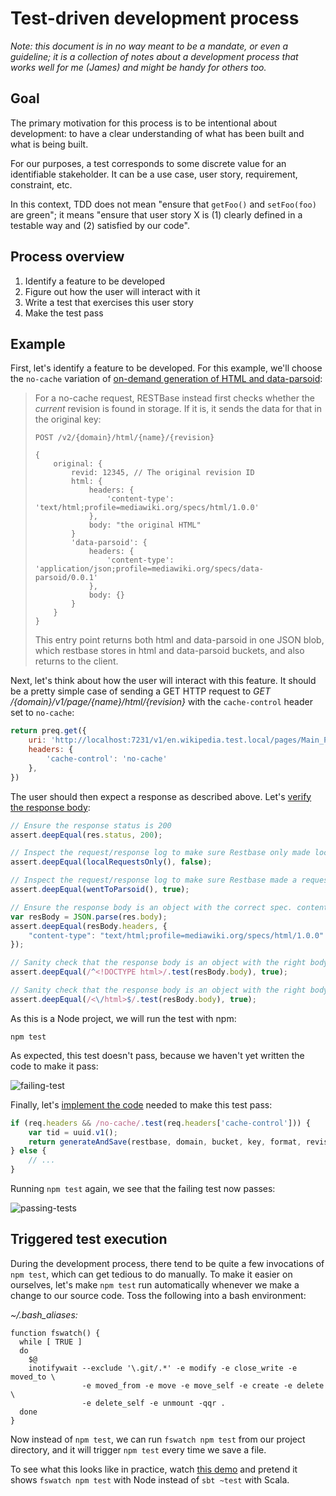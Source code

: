 # Test-driven development process

*Note: this document is in no way meant to be a mandate, or even a guideline; it is a collection of notes about a development process that works well for me (James) and might be handy for others too.*

## Goal

The primary motivation for this process is to be intentional about development: to have a clear understanding of what has been built and what is being built.

For our purposes, a test corresponds to some discrete value for an identifiable stakeholder.  It can be a use case, user story, requirement, constraint, etc.

In this context, TDD does not mean "ensure that `getFoo()` and `setFoo(foo)` are green"; it means "ensure that user story X is (1) clearly defined in a testable way and (2) satisfied by our code".

## Process overview

1. Identify a feature to be developed
2. Figure out how the user will interact with it
3. Write a test that exercises this user story
4. Make the test pass

## Example

First, let's identify a feature to be developed.  For this example, we'll choose the `no-cache` variation of [on-demand generation of HTML and data-parsoid](https://phabricator.wikimedia.org/T75955):

> For a no-cache request, RESTBase instead first checks whether the *current* revision is found in storage. If it is, it sends the data for that in the original key:
> 
> ```
> POST /v2/{domain}/html/{name}/{revision}
>
> {
>     original: {
>         revid: 12345, // The original revision ID
>         html: {
>             headers: {
>                 'content-type': 'text/html;profile=mediawiki.org/specs/html/1.0.0'
>             },
>             body: "the original HTML"
>         }
>         'data-parsoid': {
>             headers: {
>                 'content-type': 'application/json;profile=mediawiki.org/specs/data-parsoid/0.0.1'
>             },
>             body: {}
>         }
>     }
> }
> ```
>
> This entry point returns both html and data-parsoid in one JSON blob, which restbase stores in html and data-parsoid buckets, and also returns to the client.

Next, let's think about how the user will interact with this feature.  It should be a pretty simple case of sending a GET HTTP request to *GET /{domain}/v1/page/{name}/html/{revision}* with the `cache-control` header set to `no-cache`:

```javascript
return preq.get({
    uri: 'http://localhost:7231/v1/en.wikipedia.test.local/pages/Main_Page/html/139993',
    headers: {
        'cache-control': 'no-cache'
    },
})
```

The user should then expect a response as described above.  Let's [verify the response body](https://github.com/earldouglas/restbase/blob/56127d0f93034aa5e267bdce2d490c079052dfe3/test/features/parsoid/ondemand.js#L87):

```javascript
// Ensure the response status is 200
assert.deepEqual(res.status, 200);

// Inspect the request/response log to make sure Restbase only made local requests
assert.deepEqual(localRequestsOnly(), false);

// Inspect the request/response log to make sure Restbase made a request to Parsoid
assert.deepEqual(wentToParsoid(), true);

// Ensure the response body is an object with the correct spec. content type
var resBody = JSON.parse(res.body);
assert.deepEqual(resBody.headers, {
    "content-type": "text/html;profile=mediawiki.org/specs/html/1.0.0"
});

// Sanity check that the response body is an object with the right body content
assert.deepEqual(/^<!DOCTYPE html>/.test(resBody.body), true);

// Sanity check that the response body is an object with the right body content
assert.deepEqual(/<\/html>$/.test(resBody.body), true);
```

As this is a Node project, we will run the test with npm:

```
npm test
```

As expected, this test doesn't pass, because we haven't yet written the code to make it pass:

![failing-test](https://raw.githubusercontent.com/wikimedia/restbase/7857c51dd596c68e5da38987846f767885d56969/doc/development/failing-test.png)

Finally, let's [implement the code](https://github.com/earldouglas/restbase/blob/56127d0f93034aa5e267bdce2d490c079052dfe3/lib/filters/global/parsoid.js#L66) needed to make this test pass:

```javascript
if (req.headers && /no-cache/.test(req.headers['cache-control'])) {
    var tid = uuid.v1();
    return generateAndSave(restbase, domain, bucket, key, format, revision, tid);
} else {
    // ...
}
```

Running `npm test` again, we see that the failing test now passes:

![passing-tests](https://raw.githubusercontent.com/wikimedia/restbase/7857c51dd596c68e5da38987846f767885d56969/doc/development/passing-tests.png)

## Triggered test execution

During the development process, there tend to be quite a few invocations of `npm test`, which can get tedious to do manually.  To make it easier on ourselves, let's make `npm test` run automatically whenever we make a change to our source code.  Toss the following into a bash environment:

*~/.bash_aliases:*

```
function fswatch() {
  while [ TRUE ]
  do
    $@
    inotifywait --exclude '\.git/.*' -e modify -e close_write -e moved_to \
                -e moved_from -e move -e move_self -e create -e delete    \
                -e delete_self -e unmount -qqr .
  done
}
```

Now instead of `npm test`, we can run `fswatch npm test` from our project directory, and it will trigger `npm test` every time we save a file.

To see what this looks like in practice, watch [this demo](http://vimeo.com/75100243) and pretend it shows `fswatch npm test` with Node instead of `sbt ~test` with Scala.
